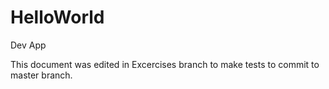 # HelloWorld
Dev App

This document was edited in Excercises branch to make tests to commit to master branch.
